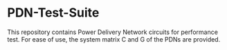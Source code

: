 # PDN-Test-Suite
This repository contains Power Delivery Network circuits for performance test. For ease of use, the system matrix C and G of the PDNs are provided.
